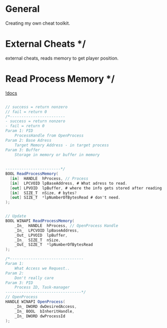 # General
Creating my own cheat toolkit.

# External Cheats */
external cheats, reads memory to get player position.

# Read Process Memory */
[!docs](https://msdn.microsoft.com/en-gb/library/windows/desktop/ms680553(v=vs.85).aspx)

```csharp

// success = return nonzero
// fail = return 0
/*------------------------
- success = return nonzero
- fail = return 0
Param 1: PID
    ProcessHandle from OpenProcess
Param 2: Base Adress
    Target Memory Address - in target process
Param 3: Buffer
    Storage in memory or buffer in memory
    
    
------------------------*/
BOOL ReadProcessMemory(
  [in]  HANDLE  hProcess, // Process
  [in]  LPCVOID lpBaseAddress, # What adress to read.
  [out] LPVOID  lpBuffer, # where the info gets stored after reading
  [in]  SIZE_T  nSize, # bytes?
  [out] SIZE_T  *lpNumberOfBytesRead # don't need.
);
```

```csharp

// Update
BOOL WINAPI ReadProcessMemory(
    _In_  HANDLE  hProcess, // OpenProcess Handle
    _In_  LPCVOID lpBaseAddress,
    _Out_ LPVOID  lpBuffer,
    _In_  SIZE_T  nSize,
    _Out_ SIZE_T  *lpNumberOfBytesRead
);
```



```csharp
/*--------------------------------
Param 1: 
    What Access we Request..
Param 2:
    Don't really care
Param 3: PID
    Process ID, Task-manager
---------------------------------*/
// OpenProcess
HANDLE WINAPI OpenProcess(
    _In_ DWORD dwDesiredAccess,
    _In_ BOOL  bInheritHandle,
    _In_ DWORD dwProcessId
);


```